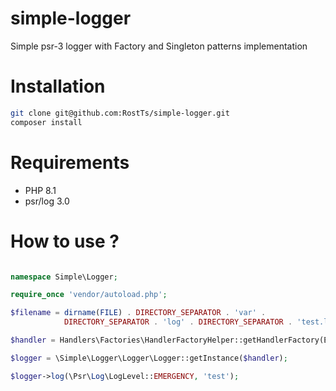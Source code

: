# simple-logger
Simple psr-3 logger with Factory and Singleton patterns implementation

# Installation

```bash
git clone git@github.com:RostTs/simple-logger.git
composer install
```

# Requirements
 - PHP 8.1
 - psr/log 3.0

# How to use ?

```php

namespace Simple\Logger;

require_once 'vendor/autoload.php';

$filename = dirname(FILE) . DIRECTORY_SEPARATOR . 'var' .
            DIRECTORY_SEPARATOR . 'log' . DIRECTORY_SEPARATOR . 'test.log';

$handler = Handlers\Factories\HandlerFactoryHelper::getHandlerFactory(Enums\Handler::FILE)::create($filename);

$logger = \Simple\Logger\Logger\Logger::getInstance($handler);

$logger->log(\Psr\Log\LogLevel::EMERGENCY, 'test');
```
